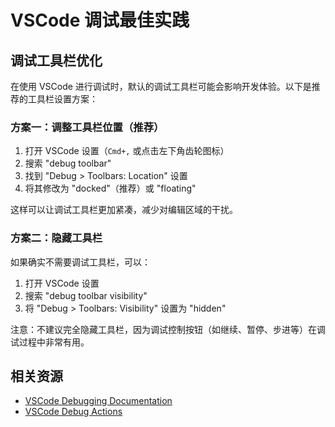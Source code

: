 # VSCode 调试最佳实践

## 调试工具栏优化

在使用 VSCode 进行调试时，默认的调试工具栏可能会影响开发体验。以下是推荐的工具栏设置方案：

### 方案一：调整工具栏位置（推荐）

1. 打开 VSCode 设置（`Cmd+,` 或点击左下角齿轮图标）
2. 搜索 "debug toolbar"
3. 找到 "Debug > Toolbars: Location" 设置
4. 将其修改为 "docked"（推荐）或 "floating"

这样可以让调试工具栏更加紧凑，减少对编辑区域的干扰。

### 方案二：隐藏工具栏

如果确实不需要调试工具栏，可以：

1. 打开 VSCode 设置
2. 搜索 "debug toolbar visibility"
3. 将 "Debug > Toolbars: Visibility" 设置为 "hidden"

注意：不建议完全隐藏工具栏，因为调试控制按钮（如继续、暂停、步进等）在调试过程中非常有用。

## 相关资源

- [VSCode Debugging Documentation](https://code.visualstudio.com/docs/editor/debugging)
- [VSCode Debug Actions](https://code.visualstudio.com/docs/editor/debugging#_debug-actions)

